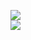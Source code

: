 [![](https://img.shields.io/badge/Made%20With-Github%20Spray-lightgrey.svg?style=for-the-badge&logo=github)](https://github.com/Annihil/github-spray#18297)  
[![](https://i.imgur.com/2DrTn0Z.gif)](https://github.com/Annihil/github-spray)